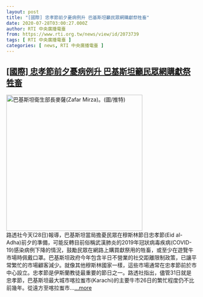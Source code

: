 ```yaml
---
layout: post
title: "[國際] 忠孝節前夕憂病例升 巴基斯坦籲民眾網購獻祭牲畜"
date: 2020-07-28T03:00:27.000Z
author: RTI 中央廣播電臺
from: https://www.rti.org.tw/news/view/id/2073739
tags: [ RTI 中央廣播電臺 ]
categories: [ news, RTI 中央廣播電臺 ]
---
```

<!--1595905227000-->
[[國際] 忠孝節前夕憂病例升 巴基斯坦籲民眾網購獻祭牲畜](https://www.rti.org.tw/news/view/id/2073739)
------

<div>
<img src="https://static.rti.org.tw/assets/thumbnails/2020/07/06/a735be95b1026872fa398d5180f8809d.jpg" width="360" alt="巴基斯坦衛生部長麥薩(Zafar Mirza)。(圖/推特)" title="巴基斯坦衛生部長麥薩(Zafar Mirza)。(圖/推特)"><br>路透社今天(28日)報導，巴基斯坦當局擔憂民眾在穆斯林節日忠孝節(Eid al-Adha)前夕的準備，可能反轉目前俗稱武漢肺炎的2019年冠狀病毒疾病(COVID-19)感染病例下降的情況，鼓勵民眾在網路上購買獻祭用的牲畜，或至少在遊覽牛市場時佩戴口罩。巴基斯坦政府今年包含半日不營業的社交距離限制政策，已讓平常繁忙的市場顧客減少。就像其他穆斯林國家一樣，這些市場通常在忠孝節前於市中心設立。忠孝節是伊斯蘭教徒最重要的節日之一。路透社指出，儘管31日就是忠孝節，巴基斯坦最大城市喀拉蚩市(Karachi)的主要牛市26日的繁忙程度仍不比前幾年。從遠方至喀拉蚩市...<a target="_blank" href="https://www.rti.org.tw/news/view/id/2073739">...more</a>
</div>
